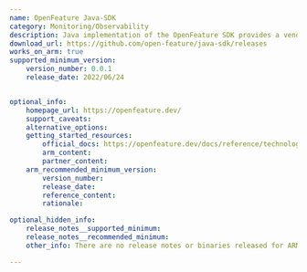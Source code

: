 ```yaml
---
name: OpenFeature Java-SDK
category: Monitoring/Observability
description: Java implementation of the OpenFeature SDK provides a vendor-agnostic, community-driven API for feature flagging.
download_url: https://github.com/open-feature/java-sdk/releases
works_on_arm: true
supported_minimum_version:
    version_number: 0.0.1
    release_date: 2022/06/24


optional_info:
    homepage_url: https://openfeature.dev/
    support_caveats:
    alternative_options:
    getting_started_resources:
        official_docs: https://openfeature.dev/docs/reference/technologies/server/java/
        arm_content:
        partner_content:
    arm_recommended_minimum_version:
        version_number:
        release_date:
        reference_content:
        rationale:

optional_hidden_info:
    release_notes__supported_minimum:
    release_notes__recommended_minimum:
    other_info: There are no release notes or binaries released for ARM64. However, OpenFeature Java-SDK can be built from the first version(v0.0.1).

---
```

